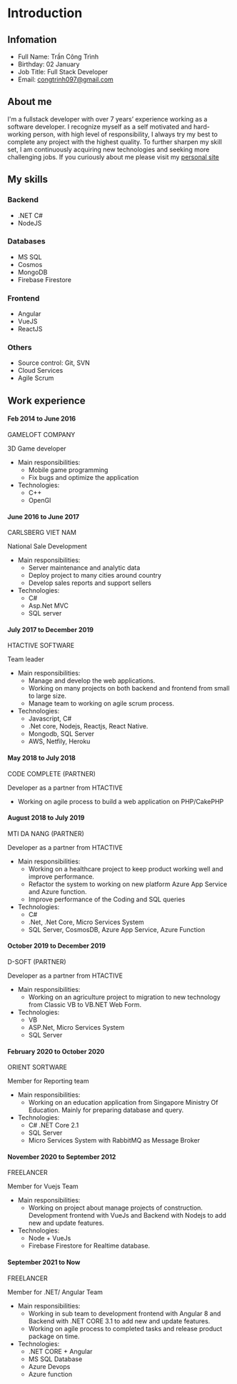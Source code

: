 # Introduction
## Infomation
- Full Name: Trần Công Trình
- Birthday: 02 January
- Job Title: Full Stack Developer
- Email: congtrinh097@gmail.com

## About me
I'm a fullstack developer with over 7 years’ experience working as a software developer. I recognize myself as a self motivated and hard-working person, with high level of responsibility, I always try my best to complete any project with the highest quality. To further sharpen my skill set, I am continuously acquiring new technologies and seeking more challenging jobs. If you curiously about me please visit my [personal site](http://www.congtrinh097.tlstudio.asia/)
## My skills
### Backend
- .NET C#
- NodeJS
### Databases
- MS SQL
- Cosmos
- MongoDB
- Firebase Firestore
### Frontend
- Angular
- VueJS
- ReactJS
### Others
- Source control: Git, SVN
- Cloud Services
- Agile Scrum

## Work experience

#### Feb 2014 to June 2016
GAMELOFT COMPANY

3D Game developer
- Main responsibilities:
    * Mobile game programming
    *  Fix bugs and optimize the application
- Technologies:
    * C++
    * OpenGl
#### June 2016 to June 2017
CARLSBERG VIET NAM

National Sale Development
- Main responsibilities:
    * Server maintenance and analytic data
    * Deploy project to many cities around country
    * Develop sales reports and support sellers
- Technologies:
    * C#
    * Asp.Net MVC
    * SQL server
#### July 2017 to December 2019
HTACTIVE SOFTWARE

Team leader
- Main responsibilities:
    * Manage and develop the web applications.
    * Working on many projects on both backend and frontend from small to large size.
    * Manage team to working on agile scrum process.
- Technologies:
    * Javascript, C#
    * .Net core, Nodejs, Reactjs, React Native.
    * Mongodb, SQL Server
    * AWS, Netfily, Heroku
#### May 2018 to July 2018
CODE COMPLETE (PARTNER)

Developer as a partner from HTACTIVE
* Working on agile process to build a web application on PHP/CakePHP
#### August 2018 to July 2019
MTI DA NANG (PARTNER)

Developer as a partner from HTACTIVE
- Main responsibilities:
    * Working on a healthcare project to keep product working well and improve performance.
    * Refactor the system to working on new platform Azure App Service and Azure function.
    * Improve performance of the Coding and SQL queries
- Technologies:
    * C#
    * .Net, .Net Core, Micro Services System
    *  SQL Server, CosmosDB,  Azure App Service, Azure Function
#### October 2019 to  December 2019
D-SOFT (PARTNER)

Developer as a partner from HTACTIVE
- Main responsibilities:
    * Working on an agriculture project to migration to new technology from Classic VB to VB.NET Web Form.
- Technologies:
    * VB
    * ASP.Net, Micro Services System
    *  SQL Server
#### February 2020 to October 2020
ORIENT SORTWARE

Member for Reporting team
- Main responsibilities:
    * Working on an education application from Singapore Ministry Of Education. Mainly for preparing database and query.
- Technologies:
    * C# .NET Core 2.1
    *  SQL Server
    * Micro Services System with RabbitMQ as Message Broker

#### November 2020 to September 2012
FREELANCER

Member for Vuejs Team
- Main responsibilities:
    * Working on project about manage projects of construction. Development frontend with VueJs and Backend with Nodejs to add new and update features.
- Technologies:
    * Node + VueJs
    *  Firebase Firestore for Realtime database.

#### September 2021 to Now
FREELANCER

Member for .NET/ Angular Team
- Main responsibilities:
    * Working in sub team to development frontend with Angular 8 and Backend with .NET CORE 3.1 to add new and update features.
    * Working on agile process to completed tasks and release product package on time. 
- Technologies:
    * .NET CORE + Angular
    * MS SQL Database
    * Azure Devops 
    * Azure function